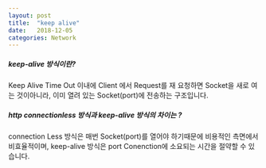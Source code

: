 ```yaml
---
layout: post
title:  "keep alive"
date:   2018-12-05
categories: Network
---
```


##### keep-alive 방식이란?

Keep Alive Time Out 이내에 Client 에서 Request를 재 요청하면 Socket을 새로 여는 것이아니라, 이미 열려 있는 Socket(port)에 전송하는 구조입니다.

##### http connectionless 방식과 keep-alive 방식의 차이는 ?

connection Less 방식은 매번 Socket(port)를 열어야 하기때문에 비용적인 측면에서 비효율적이며, keep-alive 방식은 port Conenction에 소요되는 시간을 절약할 수 있습니다.
